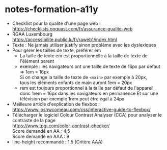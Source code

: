 # notes-formation-a11y

- Checklist pour la qualité d'une page web :  
  https://checklists.opquast.com/fr/assurance-qualite-web
- RGAA Luxembourg  
  https://accessibilite.public.lu/fr/raweb1/index.html
- Texte : Ne jamais utiliser justify sinon problème avec les dyslexiques
- Pour gérer les tailles de texte, préférer em
  - La taille de texte em est proportionnelle à la taille de texte de l'élément parent
  - exemple : les navigateurs ont une taille de texte de 16px par défaut  
    => 1em = 16px  
    Si on change la taille de texte de `<main>` par exemple à 20px,  
    tous les éléments enfants de main auront 1em = 20px
  - rem est toujours proportionnel à la taille par défaut de l'appareil
    donc 1rem = 16px dans les navigateurs en permanence
    Et sur une télévision par exemple 1rem peut être égal à 24px
- Meilleure article d'explication de flexbox :  
  https://www.joshwcomeau.com/css/interactive-guide-to-flexbox/
- Télécharger le logiciel Colour Contrast Analyser (CCA) pour analyser le contraste de la page  
  https://www.tpgi.com/color-contrast-checker/  
  Score demandé en AA : 4,5  
  Score demandé en AAA : 9
- line-height recommandé : 1.5 (Critère AAA)
  


    
